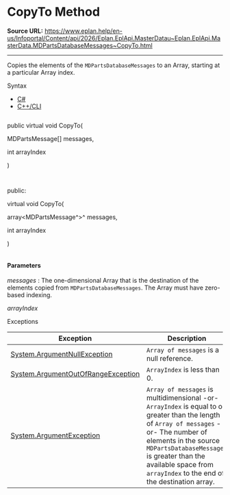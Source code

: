 # CopyTo Method

**Source URL:** https://www.eplan.help/en-us/Infoportal/Content/api/2026/Eplan.EplApi.MasterDatau~Eplan.EplApi.MasterData.MDPartsDatabaseMessages~CopyTo.html

---

Copies the elements of the `MDPartsDatabaseMessages` to an Array, starting at a particular Array index.

Syntax

- [C#](#i-syntax-CS)
- [C++/CLI](#i-syntax-CPP2005)

```
```
public virtual void CopyTo( 

   MDPartsMessage[] messages,

   int arrayIndex

)
```
```

```
```
public:

virtual void CopyTo( 

   array<MDPartsMessage^>^ messages,

   int arrayIndex

)
```
```

#### Parameters

*messages*
:   The one-dimensional Array that is the destination of the elements copied from `MDPartsDatabaseMessages`. The Array must have zero-based indexing.

*arrayIndex*

Exceptions

| Exception | Description |
| --- | --- |
| [System.ArgumentNullException](#) | `Array of messages` is a null reference. |
| [System.ArgumentOutOfRangeException](#) | `ArrayIndex` is less than 0. |
| [System.ArgumentException](#) | `Array of messages` is multidimensional -or- `ArrayIndex` is equal to or greater than the length of `Array of messages` -or- The number of elements in the source `MDPartsDatabaseMessages` is greater than the available space from `arrayIndex` to the end of the destination array. |
